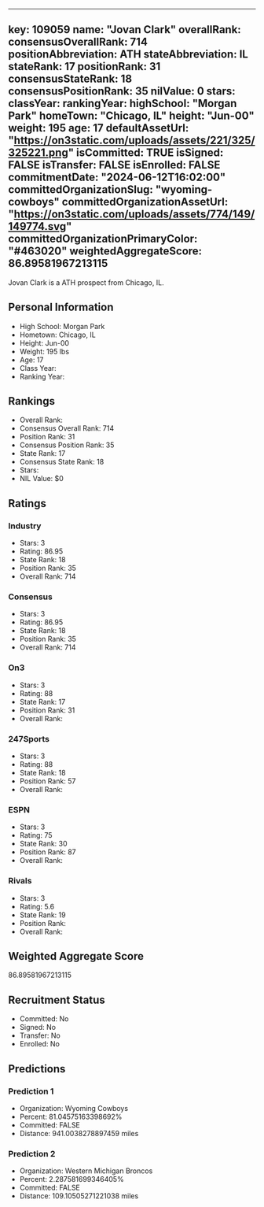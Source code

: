 ---
  key: 109059
  name: "Jovan Clark"
  overallRank: 
  consensusOverallRank: 714
  positionAbbreviation: ATH
  stateAbbreviation: IL
  stateRank: 17
  positionRank: 31
  consensusStateRank: 18
  consensusPositionRank: 35
  nilValue: 0
  stars: 
  classYear: 
  rankingYear: 
  highSchool: "Morgan Park"
  homeTown: "Chicago, IL"
  height: "Jun-00"
  weight: 195
  age: 17
  defaultAssetUrl: "https://on3static.com/uploads/assets/221/325/325221.png"
  isCommitted: TRUE
  isSigned: FALSE
  isTransfer: FALSE
  isEnrolled: FALSE
  commitmentDate: "2024-06-12T16:02:00"
  committedOrganizationSlug: "wyoming-cowboys"
  committedOrganizationAssetUrl: "https://on3static.com/uploads/assets/774/149/149774.svg"
  committedOrganizationPrimaryColor: "#463020"
  weightedAggregateScore: 86.89581967213115
  ---
  
  Jovan Clark is a ATH prospect from Chicago, IL.
  
  ## Personal Information
  - High School: Morgan Park
  - Hometown: Chicago, IL
  - Height: Jun-00
  - Weight: 195 lbs
  - Age: 17
  - Class Year: 
  - Ranking Year: 
  
  ## Rankings
  - Overall Rank: 
  - Consensus Overall Rank: 714
  - Position Rank: 31
  - Consensus Position Rank: 35
  - State Rank: 17
  - Consensus State Rank: 18
  - Stars: 
  - NIL Value: $0
  
  ## Ratings
  
  ### Industry
  - Stars: 3
  - Rating: 86.95
  - State Rank: 18
  - Position Rank: 35
  - Overall Rank: 714
  
  ### Consensus
  - Stars: 3
  - Rating: 86.95
  - State Rank: 18
  - Position Rank: 35
  - Overall Rank: 714
  
  ### On3
  - Stars: 3
  - Rating: 88
  - State Rank: 17
  - Position Rank: 31
  - Overall Rank: 
  
  ### 247Sports
  - Stars: 3
  - Rating: 88
  - State Rank: 18
  - Position Rank: 57
  - Overall Rank: 
  
  ### ESPN
  - Stars: 3
  - Rating: 75
  - State Rank: 30
  - Position Rank: 87
  - Overall Rank: 
  
  ### Rivals
  - Stars: 3
  - Rating: 5.6
  - State Rank: 19
  - Position Rank: 
  - Overall Rank: 
  
  ## Weighted Aggregate Score
  86.89581967213115
  
  ## Recruitment Status
  - Committed: No
  - Signed: No
  - Transfer: No
  - Enrolled: No
  
  
  
  ## Predictions
  
  ### Prediction 1
  - Organization: Wyoming Cowboys
  - Percent: 81.04575163398692%
  - Committed: FALSE
  - Distance: 941.0038278897459 miles
  
  ### Prediction 2
  - Organization: Western Michigan Broncos
  - Percent: 2.287581699346405%
  - Committed: FALSE
  - Distance: 109.10505271221038 miles
  
